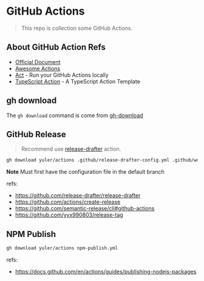 # GitHub Actions

> This repo is collection some GitHub Actions.

## About GitHub Action Refs

-   [Official Document](https://docs.github.com/en/actions)
-   [Awesome Actions](https://github.com/sdras/awesome-actions)
-   [Act](https://github.com/nektos/act) - Run your GitHub Actions locally
-   [TypeScript Action](https://github.com/actions/typescript-action) - A TypeScript Action Template

## gh download

The `gh download` command is come from [gh-download](https://github.com/yuler/gh-download)

## GitHub Release

> Recommend use [release-drafter](https://github.com/release-drafter/release-drafter) action.

```bash
gh download yuler/actions .github/release-drafter-config.yml .github/workflows/release-drafter.yml
```

**Note** Must first have the configuration file in the default branch

refs:

-   https://github.com/release-drafter/release-drafter
-   https://github.com/actions/create-release
-   https://github.com/semantic-release/cli#github-actions
-   https://github.com/yyx990803/release-tag

## NPM Publish

```bash
gh download yuler/actions npm-publish.yml
```

refs:

-   https://docs.github.com/en/actions/guides/publishing-nodejs-packages

